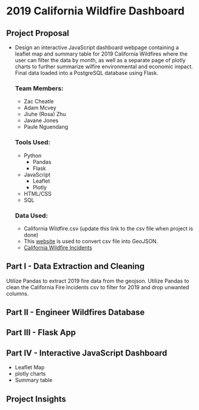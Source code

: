 # 2019 California Wildfire Dashboard


## Project Proposal
- Design an interactive JavaScript dashboard webpage containing a leaflet map and summary table for 2019 California Wildfires where the user can filter the data by month,
  as well as a separate page of plotly charts to further summarize wilfire environmental and economic impact. Final data loaded into a PostgreSQL database using Flask.
  
  ### Team Members:
    - Zac Cheatle
    - Adam Mcvey
    - Jiuhe (Rosa) Zhu
    - Javane Jones
    - Paule Nguendang
    
  ### Tools Used:
  - Python
    - Pandas
    - Flask
  - JavaScript
    - Leaflet
    - Plotly
  - HTML/CSS
  - SQL
  
  ### Data Used:
  - California Wildfire.csv (update this link to the csv file when project is done)
  - This [website](https://www.convertcsv.com/csv-to-geojson.htm) is used to convert csv file into GeoJSON.
  - [California Wildfire Incidents](https://www.kaggle.com/ananthu017/california-wildfire-incidents-20132020)
  
## Part I - Data Extraction and Cleaning 
Utilize Pandas to extract 2019 fire data from the geojson.
Utilize Pandas to clean the California Fire Incidents csv to filter for 2019 and drop unwanted columns. 


## Part II - Engineer Wildfires Database


## Part III - Flask App


## Part IV - Interactive JavaScript Dashboard

- Leaflet Map
- plotly charts
- Summary table

## Project Insights

  
 

